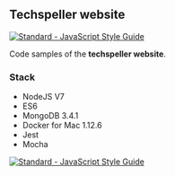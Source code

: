 ## Techspeller website

[![Standard - JavaScript Style Guide](https://img.shields.io/badge/code%20style-standard-brightgreen.svg)](http://standardjs.com/)

Code samples of the **techspeller website**.

### Stack
- NodeJS V7
- ES6
- MongoDB 3.4.1
- Docker for Mac 1.12.6
- Jest
- Mocha

[![Standard - JavaScript Style Guide](https://cdn.rawgit.com/feross/standard/master/badge.svg)](https://github.com/feross/standard)
